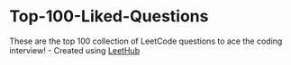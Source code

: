 # Top-100-Liked-Questions
These are the top 100 collection of LeetCode questions to ace the coding interview! - Created using [LeetHub](https://github.com/QasimWani/LeetHub)
